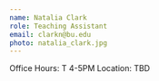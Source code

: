 ```yaml
---
name: Natalia Clark
role: Teaching Assistant
email: clarkn@bu.edu
photo: natalia_clark.jpg
---
```


Office Hours: T 4-5PM Location: TBD
